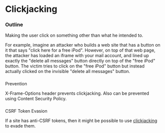 # Clickjacking

### Outline

Making the user click on something other than what he intended to.

For example, imagine an attacker who builds a web site that has a button on it that says "click here for a free iPod". However, on top of that web page, the attacker has loaded an iframe with your mail account, and lined up exactly the "delete all messages" button directly on top of the "free iPod" button. The victim tries to click on the "free iPod" button but instead actually clicked on the invisible "delete all messages" button.

### Prevention

X-Frame-Options header prevents clickjacking. Also can be prevented using Content Security Policy.

### CSRF Token Evasion

If a site has anti-CSRF tokens, then it might be possible to use [clickjacking](cross-site-request-forgery-csrf.md#csrf-tokens) to evade them. 



